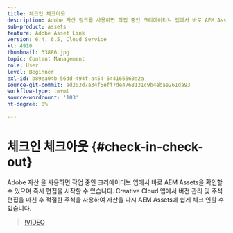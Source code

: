 ```yaml
---
title: 체크인 체크아웃
description: Adobe 자산 링크를 사용하면 작업 중인 크리에이티브 앱에서 바로 AEM Assets을 확인할 수 있으며 즉시 편집을 시작할 수 있습니다. Creative Cloud 앱에서 버전 관리 및 주석 편집을 마친 후 적절한 주석을 사용하여 자산을 다시 AEM Assets에 쉽게 체크 인할 수 있습니다.
sub-product: assets
feature: Adobe Asset Link
version: 6.4, 6.5, Cloud Service
kt: 4910
thumbnail: 33886.jpg
topic: Content Management
role: User
level: Beginner
exl-id: b89ea04b-56dd-494f-a454-644166660a2a
source-git-commit: ad203d7a34f5eff7de4768131c9b4ebae261da93
workflow-type: tm+mt
source-wordcount: '103'
ht-degree: 0%

---
```


# 체크인 체크아웃 {#check-in-check-out}

Adobe 자산 을 사용하면 작업 중인 크리에이티브 앱에서 바로 AEM Assets을 확인할 수 있으며 즉시 편집을 시작할 수 있습니다. Creative Cloud 앱에서 버전 관리 및 주석 편집을 마친 후 적절한 주석을 사용하여 자산을 다시 AEM Assets에 쉽게 체크 인할 수 있습니다.

>[!VIDEO](https://video.tv.adobe.com/v/33886/?quality=12)
